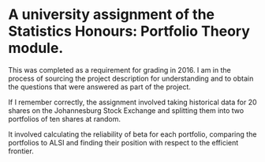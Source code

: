 # A university assignment of the Statistics Honours: Portfolio Theory module.

This was completed as a requirement for grading in 2016. I am in the process of sourcing the project description for understanding and to obtain the questions that were answered as part of the project.

If I remember correctly, the assignment involved taking historical data for 20 shares on the Johannesburg Stock Exchange and splitting them into two portfolios of ten shares at random.

It involved calculating the reliability of beta for each portfolio, comparing the portfolios to ALSI and finding their position with respect to the efficient frontier.
